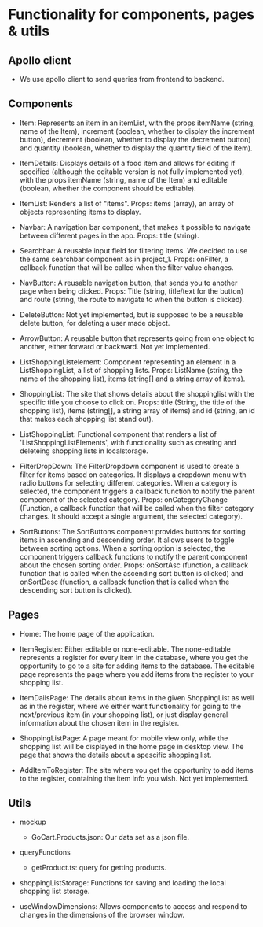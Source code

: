 # Functionality for components, pages & utils

## Apollo client

- We use apollo client to send queries from frontend to backend.

## Components

- Item: Represents an item in an itemList, with the props itemName (string, name of the Item), increment (boolean, whether to display the increment button), decrement (boolean, whether to display the decrement button) and quantity (boolean, whether to display the quantity field of the Item).

- ItemDetails: Displays details of a food item and allows for editing if specified (although the editable version is not fully implemented yet), with the props itemName (string, name of the Item) and editable (boolean, whether the component should be editable).

- ItemList: Renders a list of "items". Props: items (array), an array of objects representing items to display.

- Navbar: A navigation bar component, that makes it possible to navigate between different pages in the app. Props: title (string).

- Searchbar: A reusable input field for filtering items. We decided to use the same searchbar component as in project_1. Props: onFilter, a callback function that will be called when the filter value changes.

- NavButton: A reusable navigation button, that sends you to another page when being clicked. Props: Title (string, title/text for the button) and route (string, the route to navigate to when the button is clicked).

- DeleteButton: Not yet implemented, but is supposed to be a reusable delete button, for deleting a user made object.

- ArrowButton: A reusable button that represents going from one object to another, either forward or backward. Not yet implemented.

- ListShoppingListelement: Component representing an element in a ListShoppingList, a list of shopping lists. Props: ListName (string, the name of the shopping list), items (string[] and a string array of items).

- ShoppingList: The site that shows details about the shoppinglist with the specific title you choose to click on. Props: title (String, the title of the shopping list), items (string[], a string array of items) and id (string, an id that makes each shopping list stand out).

- ListShoppingList: Functional component that renders a list of 'ListShoppingListElements', with functionality such as creating and deleteing shopping lists in localstorage.

- FilterDropDown: The FilterDropdown component is used to create a filter for items based on categories. It displays a dropdown menu with radio buttons for selecting different categories. When a category is selected, the component triggers a callback function to notify the parent component of the selected category. Props: onCategoryChange (Function, a callback function that will be called when the filter category changes. It should accept a single argument, the selected category).

- SortButtons: The SortButtons component provides buttons for sorting items in ascending and descending order. It allows users to toggle between sorting options. When a sorting option is selected, the component triggers callback functions to notify the parent component about the chosen sorting order. Props: onSortAsc (function, a callback function that is called when the ascending sort button is clicked) and onSortDesc (function, a callback function that is called when the descending sort button is clicked).

## Pages

- Home: The home page of the application.

- ItemRegister: Either editable or none-editable. The none-editable represents a register for every item in the database, where you get the opportunity to go to a site for adding items to the database. The editable page represents the page where you add items from the register to your shopping list.

- ItemDailsPage: The details about items in the given ShoppingList as well as in the register, where we either want functionality for going to the next/previous item (in your shopping list), or just display general information about the chosen item in the register.

- ShoppingListPage: A page meant for mobile view only, while the shopping list will be displayed in the home page in desktop view. The page that shows the details about a spescific shopping list.

- AddItemToRegister: The site where you get the opportunity to add items to the register, containing the item info you wish. Not yet implemented.

## Utils

- mockup

  - GoCart.Products.json: Our data set as a json file.

- queryFunctions

  - getProduct.ts: query for getting products.

- shoppingListStorage: Functions for saving and loading the local shopping list storage.

- useWindowDimensions: Allows components to access and respond to changes in the dimensions of the browser window.
